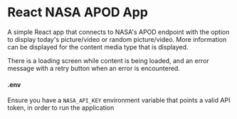 # React NASA APOD App

A simple React app that connects to NASA's APOD endpoint with the option to 
display today's picture/video or random picture/video. More information can be
displayed for the content media type that is displayed.

There is a loading screen while content is being loaded, and an error message
with a retry button when an error is encountered.

#### .env
Ensure you have a `NASA_API_KEY` environment variable that points a 
valid API token, in order to run the application